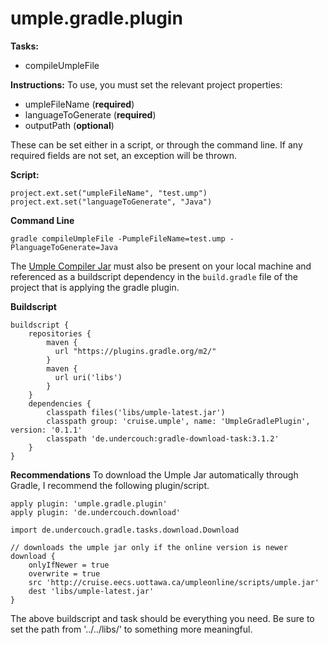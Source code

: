# umple.gradle.plugin

**Tasks:**
  - compileUmpleFile

**Instructions:**
To use, you must set the relevant project properties:
  - umpleFileName (**required**)
  - languageToGenerate (**required**)
  - outputPath (**optional**)

These can be set either in a script, or through the command line. If any required fields are not set, an exception will be thrown.
  
**Script:**
```
project.ext.set("umpleFileName", "test.ump")
project.ext.set("languageToGenerate", "Java")
```

**Command Line**
```
gradle compileUmpleFile -PumpleFileName=test.ump -PlanguageToGenerate=Java
```

The [Umple Compiler Jar](https://github.com/umple/Umple/releases/latest/) must also be present on your local machine and referenced as a buildscript dependency in the `build.gradle` file of the project that is applying the gradle plugin.

**Buildscript**
```
buildscript {
    repositories {
        maven {
      	  url "https://plugins.gradle.org/m2/"
    	}
        maven {
          url uri('libs')
        }
    }
    dependencies {
		classpath files('libs/umple-latest.jar')
		classpath group: 'cruise.umple', name: 'UmpleGradlePlugin',  version: '0.1.1'
		classpath 'de.undercouch:gradle-download-task:3.1.2'
    }
}
```

**Recommendations**
To download the Umple Jar automatically through Gradle, I recommend the following plugin/script.
```
apply plugin: 'umple.gradle.plugin'
apply plugin: 'de.undercouch.download'

import de.undercouch.gradle.tasks.download.Download

// downloads the umple jar only if the online version is newer
download {
	onlyIfNewer = true
	overwrite = true
    src 'http://cruise.eecs.uottawa.ca/umpleonline/scripts/umple.jar'
    dest 'libs/umple-latest.jar'
}
```

The above buildscript and task should be everything you need. Be sure to set the path from '../../libs/' to something more meaningful.
